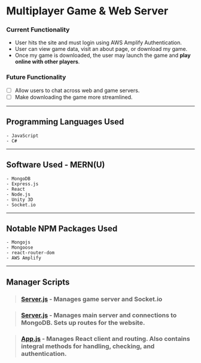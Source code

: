 # Multiplayer Game & Web Server

### Current Functionality
- User hits the site and must login using AWS Amplify Authentication.
- User can view game data, visit an about page, or download my game.
- Once my game is downloaded, the user may launch the game and **play online with other players**.

### Future Functionality
- [ ] Allow users to chat across web and game servers.
- [ ] Make downloading the game more streamlined.

---


## Programming Languages Used

    - JavaScript
    - C#

---

## Software Used - MERN(U)

    - MongoDB
    - Express.js
    - React
    - Node.js
    - Unity 3D
    - Socket.io

---

## Notable NPM Packages Used

    - Mongojs
    - Mongoose
    - react-router-dom
    - AWS Amplify

---

## Manager Scripts

> ### **[Server.js](https://github.com/astrobeef/Unity-Node.js-ServerOnly/blob/server-express/Classes/Server.js)** - Manages game server and Socket.io

> ### **[Server.js](https://github.com/astrobeef/Unity-Node.js-ServerOnly/blob/server-express/server.js)** - Manages main server and connections to MongoDB.  Sets up routes for the website.

> ### **[App.js](https://github.com/astrobeef/Unity-Node.js-ServerOnly/blob/server-express/client/src/App.js)** - Manages React client and routing.  Also contains integral methods for handling, checking, and authentication.